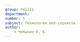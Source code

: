 ```yaml
---
group: P41111
department:
number: 1
subject: Технологии веб-сервисов
author:
    - Чебыкин И. Б.
---
```


